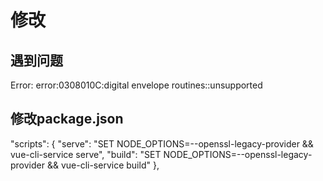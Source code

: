

# 修改

## 遇到问题

Error: error:0308010C:digital envelope routines::unsupported

## 修改package.json


"scripts": {
   "serve": "SET NODE_OPTIONS=--openssl-legacy-provider && vue-cli-service serve",
   "build": "SET NODE_OPTIONS=--openssl-legacy-provider && vue-cli-service build"
},